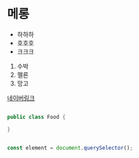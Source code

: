 # 메롱

- 하하하
- 호호호
- 크크크

1. 수박
1. 멜론
1. 망고


[네이버링크](www.naver.com)


```java

public class Food {

}
```

```javascript

const element = document.querySelector();
```

